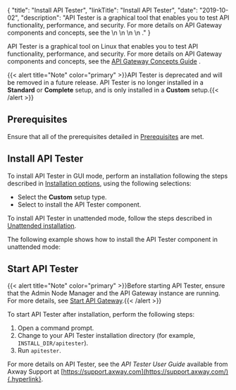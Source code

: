 {
"title": "Install API Tester",
"linkTitle": "Install API Tester",
"date": "2019-10-02",
"description": "API Tester is a graphical tool that enables you to test API functionality, performance, and security. For more details on API Gateway components and concepts, see the \\n \\n \\n \\n ."
}
﻿

API Tester is a graphical tool
on Linux that enables you to test API functionality, performance, and security. For more details on API Gateway components and concepts, see the
[API Gateway Concepts Guide](/bundle/APIGateway_77_ConceptsGuide_allOS_en_HTML5)
.

{{< alert title="Note" color="primary" >}}API Tester is deprecated and will be removed in a future release. API Tester is no longer installed in a **Standard** or **Complete** setup, and is only installed in a **Custom** setup.{{< /alert >}}

Prerequisites
-------------

Ensure that all of the prerequisites detailed in [Prerequisites](TemplateTopics/prereqs/prereqs_overview.htm#top)
are met.

Install API Tester
------------------

To install API Tester in GUI mode, perform an installation following the steps described in [Installation options](installation.htm#top), using the following selections:

-   Select the **Custom**
    setup type.
-   Select to install the API Tester component.

To install API Tester in unattended mode, follow the steps described in [Unattended installation](installation_unattended.htm#Unattend).

The following example shows how to install the API Tester component in unattended mode:

Start API Tester
----------------

{{< alert title="Note" color="primary" >}}Before starting API Tester, ensure that the Admin Node Manager and the API Gateway instance are running. For more details, see [Start API Gateway](install_gateway.htm#Start).{{< /alert >}}

To start API Tester after installation, perform the following steps:

1.  Open a command prompt.
2.  Change to your API Tester installation directory (for example, `INSTALL_DIR/apitester`).
3.  Run `apitester`.

For more details on API Tester, see the *API Tester User Guide*
available from Axway Support at [https://support.axway.com](https://support.axway.com/){.hyperlink}.
